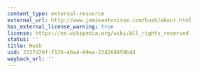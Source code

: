 ```yaml
---
content_type: external-resource
external_url: http://www.jamieantonisse.com/hush/about.html
has_external_license_warning: true
license: https://en.wikipedia.org/wiki/All_rights_reserved
status: ''
title: Hush
uid: 3327d29f-f126-40a4-99ea-224268959bd4
wayback_url: ''
---
```

